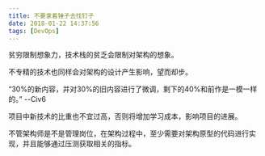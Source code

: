 ```yaml
---
title: 不要拿着锤子去找钉子
date: 2018-01-22 14:37:56
tags: [DevOps]
---
```


贫穷限制想象力，技术栈的贫乏会限制对架构的想象。

不专精的技术也同样会对架构的设计产生影响，望而却步。

“30%的新内容，并对30%的旧内容进行了微调，剩下的40%和前作是一模一样的。” --Civ6

项目中新技术的比重也不宜过高，否则将增加学习成本，影响项目的进展。

不管架构师是不是管理岗位，在架构过程中，至少需要对架构原型的代码进行实现，并且能够通过压测获取相关的指标。